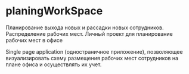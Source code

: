 # planingWorkSpace
Планирование  выхода новых и рассадки новых сотрудников. Распределение рабочих мест. 
Личный проект для планирование рабочих мест в офисе

Single page application (одностраничное приложение), позволяющее визуализировать схему размещения рабочих мест сотрудников на плане офиса и осуществлять их учет.
